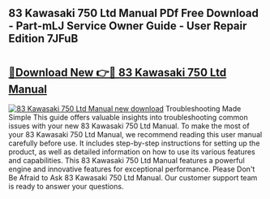 ## 83 Kawasaki 750 Ltd Manual PDf Free Download - Part-mLJ Service Owner Guide - User Repair Edition 7JFuB

# <h2><a href="http://bc49707.oget.top/?id=83+Kawasaki+750+Ltd+Manual">🔗Download New 👉🔴 83 Kawasaki 750 Ltd Manual</a></h2>

[![83 Kawasaki 750 Ltd Manual new download](https://i.imgur.com/5g1atiW.png)](http://bc49707.oget.top/?id=83+Kawasaki+750+Ltd+Manual)
Troubleshooting Made Simple This guide offers valuable insights into troubleshooting common issues with your new 83 Kawasaki 750 Ltd Manual. To make the most of your 83 Kawasaki 750 Ltd Manual, we recommend reading this user manual carefully before use. It includes step-by-step instructions for setting up the product, as well as detailed information on how to use its various features and capabilities. This 83 Kawasaki 750 Ltd Manual features a powerful engine and innovative features for exceptional performance. Please Don't Be Afraid to Ask 83 Kawasaki 750 Ltd Manual. Our customer support team is ready to answer your questions.
